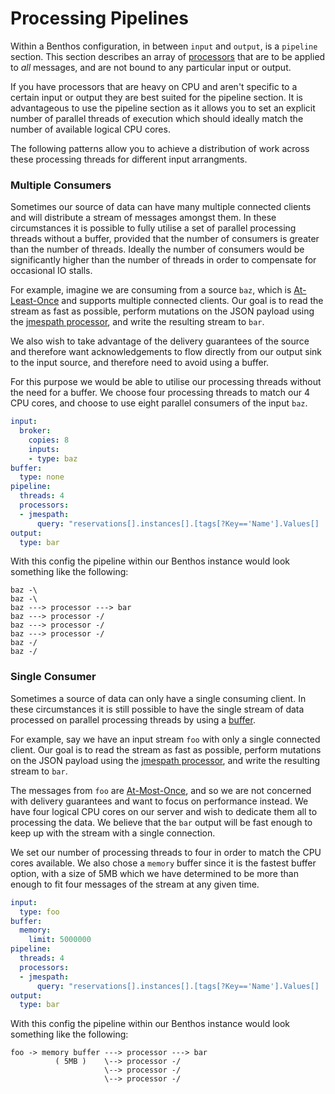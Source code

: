 Processing Pipelines
====================

Within a Benthos configuration, in between `input` and `output`, is a `pipeline` section. This section describes an array of [processors](./processors/README.md) that are to be applied to *all* messages, and are not bound to any particular input or output.

If you have processors that are heavy on CPU and aren't specific to a certain input or output they are best suited for the pipeline section. It is advantageous to use the pipeline section as it allows you to set an explicit number of parallel threads of execution which should ideally match the number of available logical CPU cores.

The following patterns allow you to achieve a distribution of work across these processing threads for different input arrangments.

### Multiple Consumers

Sometimes our source of data can have many multiple connected clients and will distribute a stream of messages amongst them. In these circumstances it is possible to fully utilise a set of parallel processing threads without a buffer, provided that the number of consumers is greater than the number of threads. Ideally the number of consumers would be significantly higher than the number of threads in order to compensate for occasional IO stalls.

For example, imagine we are consuming from a source `baz`, which is [At-Least-Once](https://duckduckgo.com/?q=at+least+once) and supports multiple connected clients. Our goal is to read the stream as fast as possible, perform mutations on the JSON payload using the [jmespath processor](./processors/README.md#jmespath), and write the resulting stream to `bar`.

We also wish to take advantage of the delivery guarantees of the source and therefore want acknowledgements to flow directly from our output sink to the input source, and therefore need to avoid using a buffer.

For this purpose we would be able to utilise our processing threads without the need for a buffer. We choose four processing threads to match our 4 CPU cores, and choose to use eight parallel consumers of the input `baz`.

```yaml
input:
  broker:
    copies: 8
    inputs:
    - type: baz
buffer:
  type: none
pipeline:
  threads: 4
  processors:
  - jmespath:
      query: "reservations[].instances[].[tags[?Key=='Name'].Values[] | [0], type, state.name]"
output:
  type: bar
```

With this config the pipeline within our Benthos instance would look something like the following:

```text
baz -\
baz -\
baz ---> processor ---> bar
baz ---> processor -/
baz ---> processor -/
baz ---> processor -/
baz -/
baz -/
```

### Single Consumer

Sometimes a source of data can only have a single consuming client. In these circumstances it is still possible to have the single stream of data processed on parallel processing threads by using a [buffer](./buffers/README.md).

For example, say we have an input stream `foo` with only a single connected client. Our goal is to read the stream as fast as possible, perform mutations on the JSON payload using the [jmespath processor](./processors/README.md#jmespath), and write the resulting stream to `bar`.

The messages from `foo` are [At-Most-Once](https://duckduckgo.com/?q=at+most+once), and so we are not concerned with delivery guarantees and want to focus on performance instead. We have four logical CPU cores on our server and wish to dedicate them all to processing the data. We believe that the `bar` output will be fast enough to keep up with the stream with a single connection.

We set our number of processing threads to four in order to match the CPU cores available. We also chose a `memory` buffer since it is the fastest buffer option, with a size of 5MB which we have determined to be more than enough to fit four messages of the stream at any given time.

```yaml
input:
  type: foo
buffer:
  memory:
    limit: 5000000
pipeline:
  threads: 4
  processors:
  - jmespath:
      query: "reservations[].instances[].[tags[?Key=='Name'].Values[] | [0], type, state.name]"
output:
  type: bar
```

With this config the pipeline within our Benthos instance would look something like the following:

```text
foo -> memory buffer ---> processor ---> bar
          ( 5MB )    \--> processor -/
                     \--> processor -/
                     \--> processor -/
```
